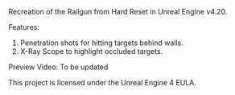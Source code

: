 Recreation of the Railgun from Hard Reset in Unreal Engine v4.20.

Features:
1. Penetration shots for hitting targets behind walls.
2. X-Ray Scope to highlight occluded targets.


Preview Video: To be updated

This project is licensed under the Unreal Engine 4 EULA.
